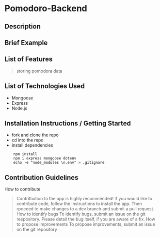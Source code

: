# Pomodoro-Backend

## Description
> 

## Brief Example
> 

## List of Features 
> storing pomodora data 


## List of Technologies Used

- Mongoose 
- Express 
- Node.js 

## Installation Instructions / Getting Started

- fork and clone the repo 
- cd into the repo 
- install dependencies 
``` 
    npm install
    npm i express mongoose dotenv
    echo -e "node_modules \n.env" > .gitignore
```


## Contribution Guidelines

How to contribute 
> Contritbution to the app is highly recommended! If you would like to contribute code, follow the instructions to install the app. Then rpoceed to make changes to a dev branch and submit a pull request. 
How to identify bugs 
> To identify bugs, submit an issue on the git respository. Please detail the bug itself, if you are aware of a fix. 
How to propose improvements 
> To propose improvements, submit an issue on the git repository